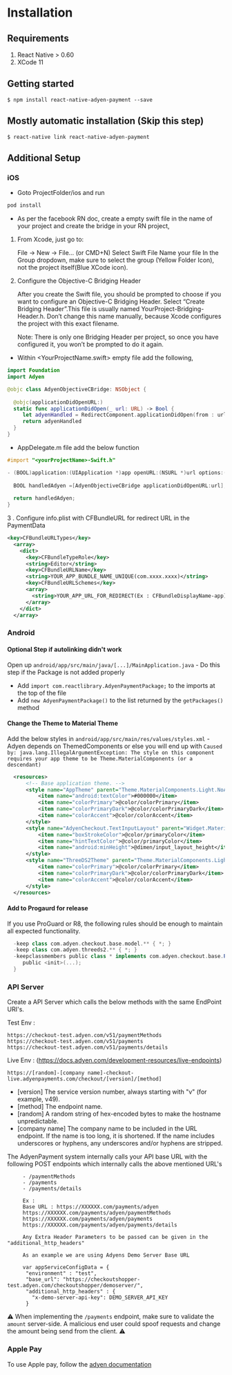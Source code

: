 # Installation

## Requirements
  1. React Native > 0.60
  2. XCode 11

## Getting started

`$ npm install react-native-adyen-payment --save`

## Mostly automatic installation (Skip this step)

`$ react-native link react-native-adyen-payment`

## Additional Setup

### iOS

 * Goto ProjectFolder/ios and run
 
 ```bash
 pod install
 ```
 
 * As per the facebook RN doc, create a empty swift file in the name of your project and create the bridge in your RN project,

1. From Xcode, just go to:

      File → New → File… (or CMD+N)
      Select Swift File
      Name your file <YourProjectName>
      In the Group dropdown, make sure to select the group <YourProjectNameFolder>(Yellow Folder Icon), not the project itself(Blue XCode icon).
    
2. Configure the Objective-C Bridging Header

      After you create the Swift file, you should be prompted to choose if you want to configure an Objective-C Bridging Header. Select “Create Bridging Header”.This file is usually named YourProject-Bridging-Header.h. Don’t change this name manually, because Xcode configures the project with this exact filename.
    
    Note: There is only one Bridging Header per project, so once you have configured it, you won’t be prompted to do it again.

* Within <YourProjectName.swift> empty file add the following,

```swift
import Foundation
import Adyen

@objc class AdyenObjectiveCBridge: NSObject {
  
  @objc(applicationDidOpenURL:)
  static func applicationDidOpen(_ url: URL) -> Bool {
     let adyenHandled = RedirectComponent.applicationDidOpen(from : url)
     return adyenHandled
  }
}
```
* AppDelegate.m file add the below function

```objectivec
#import "<yourProjectName>-Swift.h"

- (BOOL)application:(UIApplication *)app openURL:(NSURL *)url options:(NSDictionary<NSString *,id> *)options {
  
  BOOL handledAdyen =[AdyenObjectiveCBridge applicationDidOpenURL:url];
  
  return handledAdyen;
}
```
3 . Configure info.plist with CFBundleURL for redirect URL in the PaymentData
```xml
<key>CFBundleURLTypes</key>
  <array>
    <dict>
      <key>CFBundleTypeRole</key>
      <string>Editor</string>
      <key>CFBundleURLName</key>
      <string>YOUR_APP_BUNDLE_NAME_UNIQUE(com.xxxx.xxxx)</string>
      <key>CFBundleURLSchemes</key>
      <array>
        <string>YOUR_APP_URL_FOR_REDIRECT(Ex : CFBundleDisplayName-app)</string>
      </array>
    </dict>
  </array>
```
### Android

#### Optional Step if autolinking didn't work
 Open up `android/app/src/main/java/[...]/MainApplication.java` - Do this step if the Package is not added properly
  - Add `import com.reactlibrary.AdyenPaymentPackage;` to the imports at the top of the file
  - Add `new AdyenPaymentPackage()` to the list returned by the `getPackages()` method

#### Change the Theme to Material Theme
  Add the below styles in `android/app/src/main/res/values/styles.xml` - Adyen depends on ThemedComponents or else you will end up with `Caused by: java.lang.IllegalArgumentException: The style on this component requires your app theme to be Theme.MaterialComponents (or a descendant)`
  
  ```xml
	<resources>
	    <!-- Base application theme. -->
	    <style name="AppTheme" parent="Theme.MaterialComponents.Light.NoActionBar">
	        <item name="android:textColor">#000000</item>
	        <item name="colorPrimary">@color/colorPrimary</item>
	        <item name="colorPrimaryDark">@color/colorPrimaryDark</item>
	        <item name="colorAccent">@color/colorAccent</item>
	    </style>
	    <style name="AdyenCheckout.TextInputLayout" parent="Widget.MaterialComponents.TextInputLayout.OutlinedBox">
	        <item name="boxStrokeColor">@color/primaryColor</item>
	        <item name="hintTextColor">@color/primaryColor</item>
	        <item name="android:minHeight">@dimen/input_layout_height</item>
	    </style>
	    <style name="ThreeDS2Theme" parent="Theme.MaterialComponents.Light.DarkActionBar">
		    <item name="colorPrimary">@color/colorPrimary</item>
		    <item name="colorPrimaryDark">@color/colorPrimaryDark</item>
		    <item name="colorAccent">@color/colorAccent</item>
		</style>
    </resources>
  ```

#### Add to Progaurd for release
  If you use ProGuard or R8, the following rules should be enough to maintain all expected functionality.
```gradle
  -keep class com.adyen.checkout.base.model.** { *; }
  -keep class com.adyen.threeds2.** { *; }
  -keepclassmembers public class * implements com.adyen.checkout.base.PaymentComponent {
     public <init>(...);
  }
  ```
### API Server

  Create a API Server which calls the below methods with the same EndPoint URI's.

  Test Env :

    https://checkout-test.adyen.com/v51/paymentMethods
    https://checkout-test.adyen.com/v51/payments
    https://checkout-test.adyen.com/v51/payments/details

  Live Env : (https://docs.adyen.com/development-resources/live-endpoints)

    https://[random]-[company name]-checkout-live.adyenpayments.com/checkout/[version]/[method]

  - [version] The service version number, always starting with "v" (for example, v49).
  - [method] The endpoint name.
  - [random] A random string of hex-encoded bytes to make the hostname unpredictable.
  - [company name] The company name to be included in the URL endpoint. If the name is too long, it is shortened. If the name includes underscores or hyphens, any underscores and/or hyphens are stripped.

The AdyenPayment system internally calls your API base URL with the following POST endpoints which internally calls the above mentioned URL's

         - /paymentMethods
         - /payments
         - /payments/details

         Ex :
         Base URL : https://XXXXXX.com/payments/adyen
         https://XXXXXX.com/payments/adyen/paymentMethods
         https://XXXXXX.com/payments/adyen/payments
         https://XXXXXX.com/payments/adyen/payments/details

         Any Extra Header Parameters to be passed can be given in the "additional_http_headers"
         
         As an example we are using Adyens Demo Server Base URL

         var appServiceConfigData = {
          "environment" : "test",
          "base_url": "https://checkoutshopper-test.adyen.com/checkoutshopper/demoserver/",
          "additional_http_headers" : {
            "x-demo-server-api-key": DEMO_SERVER_API_KEY
          }

:warning: When implementing the `/payments` endpoint, make sure to validate the `amount` server-side. A malicious end user could spoof requests and change the amount being send from the client. :warning:

	
### Apple Pay
	
To use Apple pay, follow the [adyen documentation](https://docs.adyen.com/payment-methods/apple-pay/enable-apple-pay#create-merchant-identifier)
